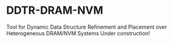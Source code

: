 # DDTR-DRAM-NVM
Tool for Dynamic Data Structure Refinement and Placement over Heterogeneous DRAM/NVM Systems
Under construction!

